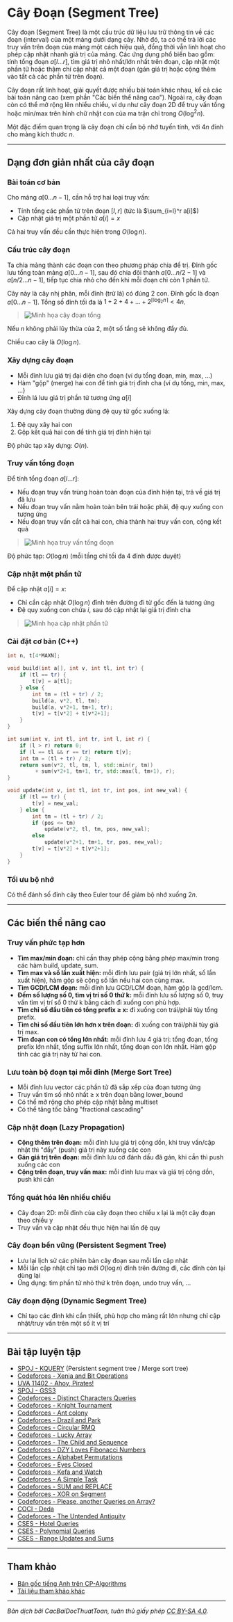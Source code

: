# Cây Đoạn (Segment Tree)

Cây đoạn (Segment Tree) là một cấu trúc dữ liệu lưu trữ thông tin về các đoạn (interval) của một mảng dưới dạng cây. Nhờ đó, ta có thể trả lời các truy vấn trên đoạn của mảng một cách hiệu quả, đồng thời vẫn linh hoạt cho phép cập nhật nhanh giá trị của mảng. Các ứng dụng phổ biến bao gồm: tính tổng đoạn $a[l \dots r]$, tìm giá trị nhỏ nhất/lớn nhất trên đoạn, cập nhật một phần tử hoặc thậm chí cập nhật cả một đoạn (gán giá trị hoặc cộng thêm vào tất cả các phần tử trên đoạn).

Cây đoạn rất linh hoạt, giải quyết được nhiều bài toán khác nhau, kể cả các bài toán nâng cao (xem phần "Các biến thể nâng cao"). Ngoài ra, cây đoạn còn có thể mở rộng lên nhiều chiều, ví dụ như cây đoạn 2D để truy vấn tổng hoặc min/max trên hình chữ nhật con của ma trận chỉ trong $O(\log^2 n)$.

Một đặc điểm quan trọng là cây đoạn chỉ cần bộ nhớ tuyến tính, với $4n$ đỉnh cho mảng kích thước $n$.

---

## Dạng đơn giản nhất của cây đoạn

### Bài toán cơ bản
Cho mảng $a[0 \dots n-1]$, cần hỗ trợ hai loại truy vấn:
- Tính tổng các phần tử trên đoạn $[l, r]$ (tức là $\sum_{i=l}^r a[i]$)
- Cập nhật giá trị một phần tử $a[i] = x$

Cả hai truy vấn đều cần thực hiện trong $O(\log n)$.

### Cấu trúc cây đoạn
Ta chia mảng thành các đoạn con theo phương pháp chia để trị. Đỉnh gốc lưu tổng toàn mảng $a[0 \dots n-1]$, sau đó chia đôi thành $a[0 \dots n/2-1]$ và $a[n/2 \dots n-1]$, tiếp tục chia nhỏ cho đến khi mỗi đoạn chỉ còn 1 phần tử.

Cây này là cây nhị phân, mỗi đỉnh (trừ lá) có đúng 2 con. Đỉnh gốc là đoạn $a[0 \dots n-1]$. Tổng số đỉnh tối đa là $1 + 2 + 4 + ... + 2^{\lceil\log_2 n\rceil} < 4n$.

> ![Minh họa cây đoạn tổng](https://cp-algorithms.com/data_structures/sum-segment-tree.png)

Nếu $n$ không phải lũy thừa của 2, một số tầng sẽ không đầy đủ.

Chiều cao cây là $O(\log n)$.

### Xây dựng cây đoạn
- Mỗi đỉnh lưu giá trị đại diện cho đoạn (ví dụ tổng đoạn, min, max, ...)
- Hàm "gộp" (merge) hai con để tính giá trị đỉnh cha (ví dụ tổng, min, max, ...)
- Đỉnh lá lưu giá trị phần tử tương ứng $a[i]$

Xây dựng cây đoạn thường dùng đệ quy từ gốc xuống lá:
1. Đệ quy xây hai con
2. Gộp kết quả hai con để tính giá trị đỉnh hiện tại

Độ phức tạp xây dựng: $O(n)$.

### Truy vấn tổng đoạn
Để tính tổng đoạn $a[l \dots r]$:
- Nếu đoạn truy vấn trùng hoàn toàn đoạn của đỉnh hiện tại, trả về giá trị đã lưu
- Nếu đoạn truy vấn nằm hoàn toàn bên trái hoặc phải, đệ quy xuống con tương ứng
- Nếu đoạn truy vấn cắt cả hai con, chia thành hai truy vấn con, cộng kết quả

> ![Minh họa truy vấn tổng đoạn](https://cp-algorithms.com/data_structures/sum-segment-tree-query.png)

Độ phức tạp: $O(\log n)$ (mỗi tầng chỉ tối đa 4 đỉnh được duyệt)

### Cập nhật một phần tử
Để cập nhật $a[i] = x$:
- Chỉ cần cập nhật $O(\log n)$ đỉnh trên đường đi từ gốc đến lá tương ứng
- Đệ quy xuống con chứa $i$, sau đó cập nhật lại giá trị đỉnh cha

> ![Minh họa cập nhật phần tử](https://cp-algorithms.com/data_structures/sum-segment-tree-update.png)

### Cài đặt cơ bản (C++)
```cpp
int n, t[4*MAXN];

void build(int a[], int v, int tl, int tr) {
    if (tl == tr) {
        t[v] = a[tl];
    } else {
        int tm = (tl + tr) / 2;
        build(a, v*2, tl, tm);
        build(a, v*2+1, tm+1, tr);
        t[v] = t[v*2] + t[v*2+1];
    }
}

int sum(int v, int tl, int tr, int l, int r) {
    if (l > r) return 0;
    if (l == tl && r == tr) return t[v];
    int tm = (tl + tr) / 2;
    return sum(v*2, tl, tm, l, std::min(r, tm))
         + sum(v*2+1, tm+1, tr, std::max(l, tm+1), r);
}

void update(int v, int tl, int tr, int pos, int new_val) {
    if (tl == tr) {
        t[v] = new_val;
    } else {
        int tm = (tl + tr) / 2;
        if (pos <= tm)
            update(v*2, tl, tm, pos, new_val);
        else
            update(v*2+1, tm+1, tr, pos, new_val);
        t[v] = t[v*2] + t[v*2+1];
    }
}
```

### Tối ưu bộ nhớ
Có thể đánh số đỉnh cây theo Euler tour để giảm bộ nhớ xuống $2n$.

---

## Các biến thể nâng cao

### Truy vấn phức tạp hơn
- **Tìm max/min đoạn:** chỉ cần thay phép cộng bằng phép max/min trong các hàm build, update, sum.
- **Tìm max và số lần xuất hiện:** mỗi đỉnh lưu pair (giá trị lớn nhất, số lần xuất hiện), hàm gộp sẽ cộng số lần nếu hai con cùng max.
- **Tìm GCD/LCM đoạn:** mỗi đỉnh lưu GCD/LCM đoạn, hàm gộp là gcd/lcm.
- **Đếm số lượng số 0, tìm vị trí số 0 thứ k:** mỗi đỉnh lưu số lượng số 0, truy vấn tìm vị trí số 0 thứ k bằng cách đi xuống con phù hợp.
- **Tìm chỉ số đầu tiên có tổng prefix ≥ x:** đi xuống con trái/phải tùy tổng prefix.
- **Tìm chỉ số đầu tiên lớn hơn x trên đoạn:** đi xuống con trái/phải tùy giá trị max.
- **Tìm đoạn con có tổng lớn nhất:** mỗi đỉnh lưu 4 giá trị: tổng đoạn, tổng prefix lớn nhất, tổng suffix lớn nhất, tổng đoạn con lớn nhất. Hàm gộp tính các giá trị này từ hai con.

### Lưu toàn bộ đoạn tại mỗi đỉnh (Merge Sort Tree)
- Mỗi đỉnh lưu vector các phần tử đã sắp xếp của đoạn tương ứng
- Truy vấn tìm số nhỏ nhất ≥ x trên đoạn bằng lower_bound
- Có thể mở rộng cho phép cập nhật bằng multiset
- Có thể tăng tốc bằng "fractional cascading"

### Cập nhật đoạn (Lazy Propagation)
- **Cộng thêm trên đoạn:** mỗi đỉnh lưu giá trị cộng dồn, khi truy vấn/cập nhật thì "đẩy" (push) giá trị này xuống các con
- **Gán giá trị trên đoạn:** mỗi đỉnh lưu cờ đánh dấu đã gán, khi cần thì push xuống các con
- **Cộng trên đoạn, truy vấn max:** mỗi đỉnh lưu max và giá trị cộng dồn, push khi cần

### Tổng quát hóa lên nhiều chiều
- Cây đoạn 2D: mỗi đỉnh của cây đoạn theo chiều x lại là một cây đoạn theo chiều y
- Truy vấn và cập nhật đều thực hiện hai lần đệ quy

### Cây đoạn bền vững (Persistent Segment Tree)
- Lưu lại lịch sử các phiên bản cây đoạn sau mỗi lần cập nhật
- Mỗi lần cập nhật chỉ tạo mới $O(\log n)$ đỉnh trên đường đi, các đỉnh còn lại dùng lại
- Ứng dụng: tìm phần tử nhỏ thứ k trên đoạn, undo truy vấn, ...

### Cây đoạn động (Dynamic Segment Tree)
- Chỉ tạo các đỉnh khi cần thiết, phù hợp cho mảng rất lớn nhưng chỉ cập nhật/truy vấn trên một số ít vị trí

---

## Bài tập luyện tập
- [SPOJ - KQUERY](http://www.spoj.com/problems/KQUERY/) (Persistent segment tree / Merge sort tree)
- [Codeforces - Xenia and Bit Operations](https://codeforces.com/problemset/problem/339/D)
- [UVA 11402 - Ahoy, Pirates!](https://uva.onlinejudge.org/index.php?option=com_onlinejudge&Itemid=8&page=show_problem&problem=2397)
- [SPOJ - GSS3](http://www.spoj.com/problems/GSS3/)
- [Codeforces - Distinct Characters Queries](https://codeforces.com/problemset/problem/1234/D)
- [Codeforces - Knight Tournament](https://codeforces.com/contest/356/problem/A)
- [Codeforces - Ant colony](https://codeforces.com/contest/474/problem/F)
- [Codeforces - Drazil and Park](https://codeforces.com/contest/515/problem/E)
- [Codeforces - Circular RMQ](https://codeforces.com/problemset/problem/52/C)
- [Codeforces - Lucky Array](https://codeforces.com/contest/121/problem/E)
- [Codeforces - The Child and Sequence](https://codeforces.com/contest/438/problem/D)
- [Codeforces - DZY Loves Fibonacci Numbers](https://codeforces.com/contest/446/problem/C)
- [Codeforces - Alphabet Permutations](https://codeforces.com/problemset/problem/610/E)
- [Codeforces - Eyes Closed](https://codeforces.com/problemset/problem/895/E)
- [Codeforces - Kefa and Watch](https://codeforces.com/problemset/problem/580/E)
- [Codeforces - A Simple Task](https://codeforces.com/problemset/problem/558/E)
- [Codeforces - SUM and REPLACE](https://codeforces.com/problemset/problem/920/F)
- [Codeforces - XOR on Segment](https://codeforces.com/problemset/problem/242/E)
- [Codeforces - Please, another Queries on Array?](https://codeforces.com/problemset/problem/1114/F)
- [COCI - Deda](https://oj.uz/problem/view/COCI17_deda)
- [Codeforces - The Untended Antiquity](https://codeforces.com/problemset/problem/869/E)
- [CSES - Hotel Queries](https://cses.fi/problemset/task/1143)
- [CSES - Polynomial Queries](https://cses.fi/problemset/task/1736)
- [CSES - Range Updates and Sums](https://cses.fi/problemset/task/1735)

---

## Tham khảo
- [Bản gốc tiếng Anh trên CP-Algorithms](https://cp-algorithms.com/data_structures/segment_tree.html)
- [Tài liệu tham khảo khác](https://github.com/cp-algorithms/cp-algorithms/blob/main/LICENSE)

---

*Bản dịch bởi CacBaiDocThuatToan, tuân thủ giấy phép [CC BY-SA 4.0](https://github.com/cp-algorithms/cp-algorithms/blob/main/LICENSE).*
